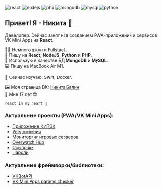 ![react](https://img.shields.io/badge/-React-blueviolet)
![nodejs](https://img.shields.io/badge/-NodeJS-informational)
![php](https://img.shields.io/badge/-PHP-red)
![mongodb](https://img.shields.io/badge/-MongoDB-success)
![mysql](https://img.shields.io/badge/-MySQL-important)
![python](https://img.shields.io/badge/-Python-yellow)

## Привет! Я - Никита 👋
Девелопер. Сейчас занят над созданием PWA-приложений и сервисов VK Mini Apps на **React**.  

👦🏼 Немного джун и Fullstack.  
🔨 Пишу на **React**, **NodeJS**, **Python** и **PHP**.  
💾 Использую в качестве БД **MongoDB** и **MySQL**.  
💻 Пишу на MacBook Air M1.

📕 Сейчас изучаю: Swift, Docker.

🖼 Моя страница ВК: [Никита Балин](https://vk.com/darkflamept)  
👻 Мне 17 лет 😎

    react in my heart 💖

### Актуальные проекты (PWA/VK Mini Apps):
* [Приложение КИТЭК](https://app.omsktec.ru)
* [Уведомления](https://vk.com/app7915893)
* [Мониторинг игровых серверов](https://vk.com/servercontrol)
* [Overwatch Hub](https://vk.com/owhub)
* [Ссылочки](https://vk.com/links_app)
* [Пароли](https://vk.com/app7908538)  

### Актуальные фреймворки/библиотеки:
* [VKBotAPI](https://github.com/LukasAndreano/VKBotAPI)
* [VK Mini Apps params checker](https://www.npmjs.com/package/vkminiapps-params-checker)
